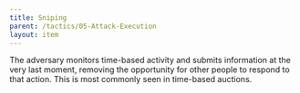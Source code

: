 ```yaml
---
title: Sniping
parent: /tactics/05-Attack-Execution
layout: item
---
```


<p>The adversary monitors time-based activity and submits information at the very last moment, removing the opportunity for other people to respond to that action. This is most commonly seen in time-based auctions.</p>
